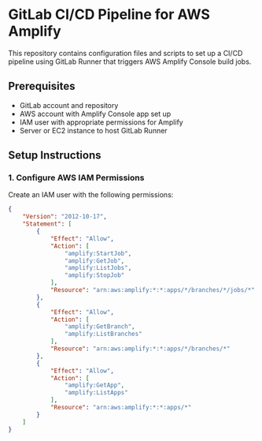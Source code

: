 # GitLab CI/CD Pipeline for AWS Amplify

This repository contains configuration files and scripts to set up a CI/CD pipeline using GitLab Runner that triggers AWS Amplify Console build jobs.

## Prerequisites

- GitLab account and repository
- AWS account with Amplify Console app set up
- IAM user with appropriate permissions for Amplify
- Server or EC2 instance to host GitLab Runner

## Setup Instructions

### 1. Configure AWS IAM Permissions

Create an IAM user with the following permissions:

```json
{
    "Version": "2012-10-17",
    "Statement": [
        {
            "Effect": "Allow",
            "Action": [
                "amplify:StartJob",
                "amplify:GetJob",
                "amplify:ListJobs",
                "amplify:StopJob"
            ],
            "Resource": "arn:aws:amplify:*:*:apps/*/branches/*/jobs/*"
        },
        {
            "Effect": "Allow",
            "Action": [
                "amplify:GetBranch",
                "amplify:ListBranches"
            ],
            "Resource": "arn:aws:amplify:*:*:apps/*/branches/*"
        },
        {
            "Effect": "Allow",
            "Action": [
                "amplify:GetApp",
                "amplify:ListApps"
            ],
            "Resource": "arn:aws:amplify:*:*:apps/*"
        }
    ]
}

